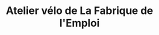 ---
title: "Atelier vélo de La Fabrique de l'Emploi"
url: /loos/atelier-velo-de-la-fabrique-de-lemploi/
shop: vélo
---